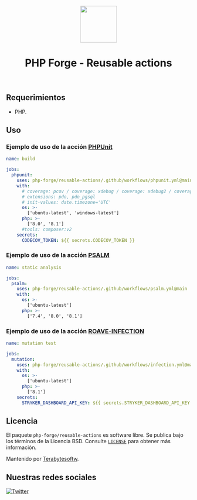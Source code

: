 <p align="center">
    <a href="https://github.com/php-forge/reusable-actions" target="_blank">
        <img src="https://avatars.githubusercontent.com/u/103309199?s=400&u=ca3561c692f53ed7eb290d3bb226a2828741606f&v=4" height="100px">
    </a>
    <h1 align="center">PHP Forge - Reusable actions</h1>
    <br>
</p>

## Requerimientos

- PHP.

## Uso

### Ejemplo de uso de la acción [PHPUnit](https://github.com/sebastianbergmann/phpunit)

```yml
name: build

jobs:
  phpunit:
    uses: php-forge/reusable-actions/.github/workflows/phpunit.yml@main
    with:
      # coverage: pcov / coverage: xdebug / coverage: xdebug2 / coverage: none 
      # extensions: pdo, pdo_pgsql
      # init-values: date.timezone='UTC'      
      os: >-
        ['ubuntu-latest', 'windows-latest']
      php: >-
        ['8.0', '8.1']
      #tools: composer:v2 
    secrets:
      CODECOV_TOKEN: ${{ secrets.CODECOV_TOKEN }}
```

### Ejemplo de uso de la acción [PSALM](https://github.com/vimeo/psalm)

```yml
name: static analysis

jobs:
  psalm:
    uses: php-forge/reusable-actions/.github/workflows/psalm.yml@main
    with:
      os: >-
        ['ubuntu-latest']
      php: >-
        ['7.4', '8.0', '8.1']
```

### Ejemplo de uso de la acción [ROAVE-INFECTION](https://github.com/roave/infection-static-analysis-plugin)

```yml
name: mutation test

jobs:
  mutation:
    uses: php-forge/reusable-actions/.github/workflows/infection.yml@master
    with:
      os: >-
        ['ubuntu-latest']
      php: >-
        ['8.1']
    secrets:
      STRYKER_DASHBOARD_API_KEY: ${{ secrets.STRYKER_DASHBOARD_API_KEY }}
```

## Licencia

El paquete `php-forge/reusable-actions` es software libre. Se publica bajo los términos de la Licencia BSD.
Consulte [`LICENSE`](./LICENSE.md) para obtener más información.

Mantenido por [Terabytesoftw](https://github.com/terabytesoftw).

## Nuestras redes sociales

[![Twitter](https://img.shields.io/badge/twitter-follow-1DA1F2?logo=twitter&logoColor=1DA1F2&labelColor=555555?style=flat)](https://twitter.com/PhpForge)
